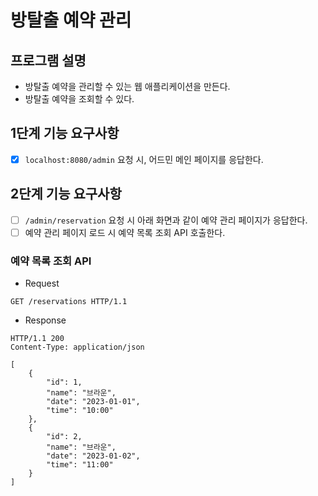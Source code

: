 # 방탈출 예약 관리

## 프로그램 설명
- 방탈출 예약을 관리할 수 있는 웹 애플리케이션을 만든다.
- 방탈출 예약을 조회할 수 있다.

## 1단계 기능 요구사항

- [x] `localhost:8080/admin` 요청 시, 어드민 메인 페이지를 응답한다.

## 2단계 기능 요구사항

- [ ] `/admin/reservation` 요청 시 아래 화면과 같이 예약 관리 페이지가 응답한다.
- [ ] 예약 관리 페이지 로드 시 예약 목록 조회 API 호출한다.

### 예약 목록 조회 API

- Request
```
GET /reservations HTTP/1.1
```
- Response
```
HTTP/1.1 200 
Content-Type: application/json

[
    {
        "id": 1,
        "name": "브라운",
        "date": "2023-01-01",
        "time": "10:00"
    },
    {
        "id": 2,
        "name": "브라운",
        "date": "2023-01-02",
        "time": "11:00"
    }
]
```
